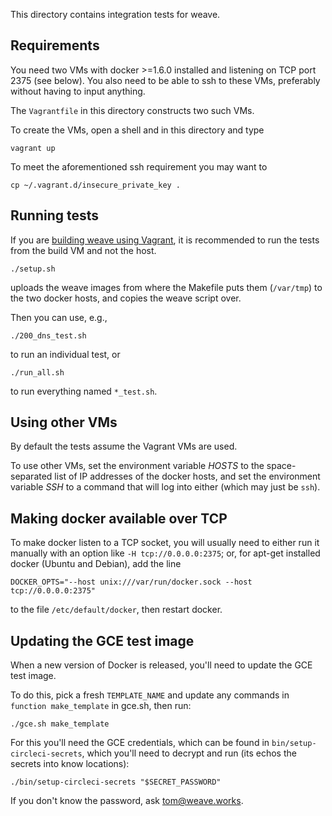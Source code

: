 This directory contains integration tests for weave.

## Requirements

You need two VMs with docker >=1.6.0 installed and listening on TCP
port 2375 (see below). You also need to be able to ssh to these VMs,
preferably without having to input anything.

The `Vagrantfile` in this directory constructs two such VMs.

To create the VMs, open a shell and in this directory and type

    vagrant up

To meet the aforementioned ssh requirement you may want to

    cp ~/.vagrant.d/insecure_private_key .

## Running tests

If you are [building weave using Vagrant](https://www.weave.works/docs/net/latest/building/),
it is recommended to run the tests from the build VM and not the host.

    ./setup.sh

uploads the weave images from where the Makefile puts them
(`/var/tmp`) to the two docker hosts, and copies the weave script
over.

Then you can use, e.g.,

    ./200_dns_test.sh

to run an individual test, or

    ./run_all.sh

to run everything named `*_test.sh`.

## Using other VMs

By default the tests assume the Vagrant VMs are used.

To use other VMs, set the environment variable <var>HOSTS</var> to the
space-separated list of IP addresses of the docker hosts, and set the
environment variable <var>SSH</var> to a command that will log into
either (which may just be `ssh`).

## Making docker available over TCP

To make docker listen to a TCP socket, you will usually need to either
run it manually with an option like `-H tcp://0.0.0.0:2375`; or, for
apt-get installed docker (Ubuntu and Debian), add the line

```
DOCKER_OPTS="--host unix:///var/run/docker.sock --host tcp://0.0.0.0:2375"
```

to the file `/etc/default/docker`, then restart docker.

## Updating the GCE test image

When a new version of Docker is released, you'll need to update the GCE test image.

To do this, pick a fresh ```TEMPLATE_NAME``` and update any commands in
```function make_template``` in gce.sh, then run:

```
./gce.sh make_template
```

For this you'll need the GCE credentials, which can be found in ```bin/setup-circleci-secrets```,
which you'll need to decrypt and run (its echos the secrets into know locations):

```
./bin/setup-circleci-secrets "$SECRET_PASSWORD"
```

If you don't know the password, ask tom@weave.works.
